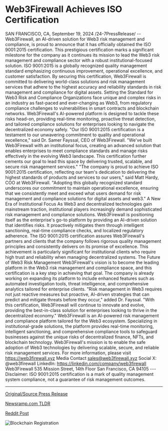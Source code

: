 # Web3Firewall Achieves ISO Certification

SAN FRANCISCO, CA, September 19, 2024 /24-7PressRelease/ -- Web3Firewall, an AI-driven solution for Web3 risk management and compliance, is proud to announce that it has officially obtained the ISO 9001:2015 certification. This prestigious certification marks a significant milestone for the company as it continues its mission to lead the Web3 risk management and compliance sector with a robust institutional-focused solution.  ISO 9001:2015 is a globally recognized quality management standard emphasizing continuous improvement, operational excellence, and customer satisfaction. By securing this certification, Web3Firewall is committed to delivering world-class solutions and risk management services that adhere to the highest accuracy and reliability standards in risk management and compliance for digital assets.  Setting the Standard for Web3 Risk and Compliance  Organizations face unique and complex risks in an industry as fast-paced and ever-changing as Web3, from regulatory compliance challenges to vulnerabilities in smart contracts and blockchain networks. Web3Firewall's AI-powered platform is designed to tackle these risks head-on, providing real-time monitoring, proactive threat detection, and tailored compliance solutions for enterprises looking to navigate the decentralized economy safely.  "Our ISO 9001:2015 certification is a testament to our unwavering commitment to quality and operational excellence," said Dr. Samer Fayssal, CEO of Web3Firewall. "We've built Web3Firewall with an institutional focus, creating an advanced solution that enables enterprises to meet compliance standards and manage risks effectively in the evolving Web3 landscape. This certification further cements our goal to lead this space by delivering trusted, scalable, and secure risk management services."  "The company is proud to achieve ISO 9001:2015 certification, reflecting our team's dedication to delivering the highest standards of products and services to our users," said Matt Hardy, COO at Web3Firewall. "Adopting this globally recognized standard underscores our commitment to maintain operational excellence, ensuring that we consistently meet and exceed what users demand for risk management and compliance solutions for digital assets and web3."  A New Era of Institutional Focus  As Web3 and decentralized technologies gain mainstream traction, institutional players increasingly demand sophisticated risk management and compliance solutions. Web3Firewall is positioning itself as the enterprise's go-to platform by providing an AI-driven solution that identifies risks. It proactively mitigates them through intelligent sanctioning, real-time compliance checks, and localized regulatory adherence.  The ISO 9001:2015 certification assures Web3Firewall's partners and clients that the company follows rigorous quality management principles and consistently delivers on its promise of excellence. This achievement is particularly significant for institutional clients who require high trust and reliability when managing decentralized systems.  The Future of Web3 Risk Management  Web3Firewall's vision is to become the leading platform in the Web3 risk management and compliance space, and this certification is a key step in achieving that goal. The company is already working on expanding its platform to include enhanced features such as automated investigation tools, threat intelligence, and comprehensive analytics tailored for enterprise clients.  "Risk management in Web3 requires not just reactive measures but proactive, AI-driven strategies that can predict and mitigate threats before they occur," added Dr. Fayssal. "With this certification, Web3Firewall will continue to innovate and evolve, providing the best-in-class solution for enterprises looking to thrive in the decentralized economy."  Web3Firewall is an AI-powered risk management and compliance platform tailored for the Web3 ecosystem. Specializing in institutional-grade solutions, the platform provides real-time monitoring, intelligent sanctioning, and comprehensive compliance tools to safeguard businesses against the unique risks of decentralized finance, NFTs, and blockchain technology. Web3Firewall's mission is to enable the safe adoption of Web3 technologies by delivering scalable, secure, and reliable risk management services.  For more information, please visit https://web3firewall.xyz  Media Contact sales@web3firewall.xyz  Social X: @web3firewall LinkedIn: https://linkedin.com/company/web3firewall  Web3Firewall 535 Mission Street, 14th Floor San Francisco, CA 94105  ---  Disclaimer: ISO 9001:2015 certification is a mark of quality management system compliance, not a guarantee of risk management outcomes. 

---

[Original/Source Press Release](https://www.24-7pressrelease.com/press-release/514457/web3firewall-achieves-iso-certification)
                    

[Newsramp.com TLDR](https://newsramp.com/curated-news/web3firewall-obtains-iso-9001-2015-certification-for-web3-risk-management-and-compliance/467c0ebf2d537339dc93b5305cecdc9c) 

 



[Reddit Post](https://www.reddit.com/r/Leadership_Management/comments/1fkf3o2/web3firewall_obtains_iso_90012015_certification/) 



![Blockchain Registration](https://cdn.newsramp.app/24-7PressRelease/qrcode/249/19/lily8_e8.webp)